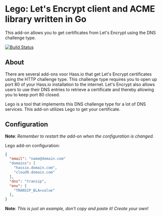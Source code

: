 # Lego: Let's Encrypt client and ACME library written in Go

This add-on allows you to get certificates from Let's Encrypt using the DNS challenge type.

<!-- START_GEN_BADGES -->
 [![Build Status](https://badges.herokuapp.com/travis.com/Taapie/hassio-addons?branch=HEAD&label=armv7&env=ADDON=%22lego%22%20ARCH=%22armv7%22)](https://travis-ci.com/Taapie/hassio-addons)
<!-- END_GEN_BADGES -->

## About

There are several add-ons voor Hass.io that get Let's Encrypt certificates using the HTTP challenge type. This challenge type requires you to open up port 80 of your Hass.io installation to the internet. Let's Encrypt also allows users to use their DNS entries to retrieve a certificate and thereby allowing you to keep port 80 closed.

Lego is a tool that implements this DNS challenge type for a lot of DNS services. This add-on utilizes Lego to get your certificate. 

## Configuration

**Note**: _Remember to restart the add-on when the configuration is changed._

Lego add-on configuration:

```json
{
  "email": "name@domain.com"
  "domains": [
    "hassio.domain.com",
    "cloud9.domain.com"
  ],
  "dns": "transip",
  "env": [
    "TRANSIP_BLA=value"
  ],
}
```

**Note**: _This is just an example, don't copy and paste it! Create your own!_

